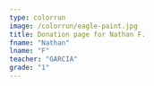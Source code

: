 ```yaml
---
type: colorrun
image: /colorrun/eagle-paint.jpg
title: Donation page for Nathan F.
fname: "Nathan"
lname: "F"
teacher: "GARCIA"
grade: "1"
---
```


